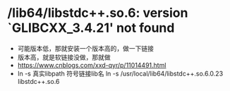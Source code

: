 # /lib64/libstdc++.so.6: version `GLIBCXX_3.4.21' not found
* 可能版本低，那就安装一个版本高的，做一下链接
* 版本高，就是软链接没做，那就做
* https://www.cnblogs.com/xxd-qyr/p/11014491.html
* ln -s 真实libpath 符号链接lib名 ln -s /usr/local/lib64/libstdc++.so.6.0.23 libstdc++.so.6